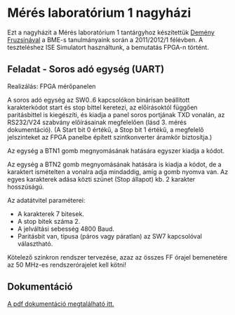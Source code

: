 # Mérés laboratórium 1 nagyházi

Ezt a nagyházit a Mérés laboratórium 1 tantárgyhoz készítettük [Demény Fruzsinával](https://github.com/frauneworld) a BME-s tanulmányaink során a 2011/2012/1 félévben. A teszteléshez ISE Simulatort használtunk, a bemutatás FPGA-n történt.

## Feladat - Soros adó egység (UART)

Realizálás: FPGA mérőpanelen

A soros adó egység az SW0..6 kapcsolókon binárisan beállított karakterkódot start és stop bittel keretezi, az előírásoktól függően paritásbittel is kiegészíti, és kiadja a panel soros portjának TXD vonalán, az RS232/V24 szabvány előírásainak megfelelően (lásd 3. mérés dokumentáció). (A Start bit 0 értékű, a Stop bit 1 értékű, a megfelelő jelszinteket az FPGA panelbe épített szintkonverter áramkör biztosítja.)

Az egység a BTN1 gomb megnyomásának hatására egyszer kiadja a kódot.

Az egység a BTN2 gomb megnyomásának hatására is kiadja a kódot, de a karaktert ismételten a vonalra adja mindaddig, amíg a gomb nyomva van. Az egyes karakterek adása közti szünet (Stop állapot) kb. 2 karakter hosszúságú.

Az adatátvitel paraméterei:

- A karakterek 7 bitesek.
- A stop bitek száma 2.
- A jelváltási sebesség 4800 Baud.
- Paritásbit van, típusa (páros vagy páratlan) az SW7 kapcsolóval választható.

Kötelező szinkron rendszer tervezése, azaz az összes FF órajel bemenetére az 50 MHz-es rendszerórajelet kell kötni!

## Dokumentáció

[A pdf dokumentáció megtalálható itt.](https://github.com/lordblendi/verilog-meres-laboratorium-1-nhf/blob/master/docs/dokumentacio.pdf)
